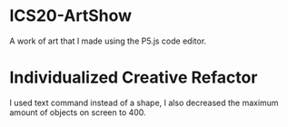# ICS20-ArtShow
A work of art that I made using the P5.js code editor.

# Individualized Creative Refactor
I used text command instead of a shape, I also decreased the maximum amount of objects on screen to 400.
